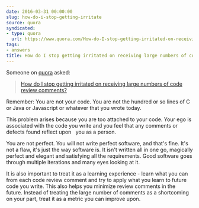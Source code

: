 ```yaml
---
date: 2016-03-31 00:00:00
slug: how-do-i-stop-getting-irritate
source: quora
syndicated:
- type: quora
  url: https://www.quora.com/How-do-I-stop-getting-irritated-on-receiving-large-numbers-of-code-review-comments/answer/Roy-Tang
tags:
- answers
title: How do I stop getting irritated on receiving large numbers of code review comments?
---
```


Someone on [quora](https://quora.com) asked:

> [How do I stop getting irritated on receiving large numbers of code review comments?](https://www.quora.com/How-do-I-stop-getting-irritated-on-receiving-large-numbers-of-code-review-comments/answer/Roy-Tang)


Remember: You are not your code. You are not the hundred or so lines of C or Java or Javascript or whatever that you wrote today.

This problem arises because you are too attached to your code. Your ego is associated with the code you write and you feel that any comments or defects found reflect upon   you as a person. 

You are not perfect. You will not write perfect software, and that's fine. It's not a flaw, it's just the way software is. It isn't written all in one go, magically perfect and elegant and satisfying all the requirements. Good software goes through multiple iterations and many eyes looking at it. 

It is also important to treat it as a learning experience - learn what you can from each code review comment and try to apply what you learn to future code you write. This also helps you minimize review comments in the future. Instead of treating the large number of comments as a shortcoming on your part, treat it as a metric you can improve upon.